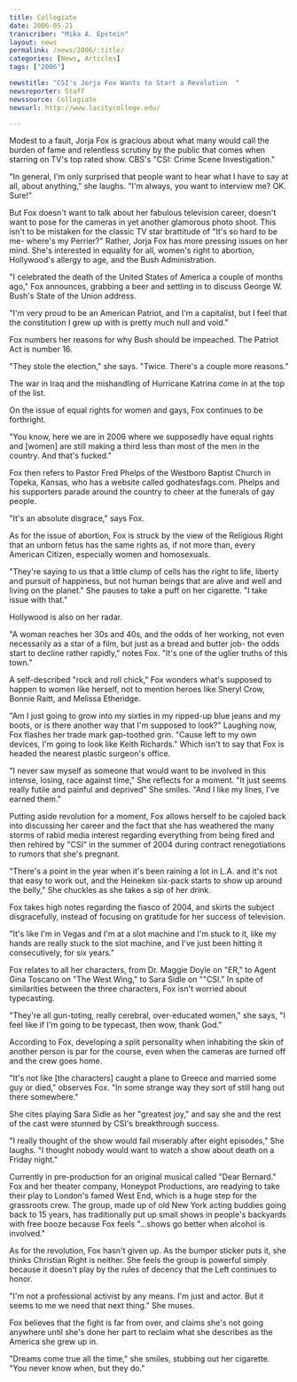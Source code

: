 ```yaml
---
title: Collegiate
date: 2006-05-21
transcriber: "Mika A. Epstein"
layout: news
permalink: /news/2006/:title/
categories: [News, Articles]
tags: ["2006"]

newstitle: "CSI's Jorja Fox Wants to Start a Revolution  "
newsreporter: Staff
newssource: Collegiate
newsurl: http://www.lacitycollege.edu/

---
```


Modest to a fault, Jorja Fox is gracious about what many would call the burden of fame and relentless scrutiny by the public that comes when starring on TV's top rated show. CBS's "CSI: Crime Scene Investigation."

"In general, I'm only surprised that people want to hear what I have to say at all, about anything," she laughs. "I'm always, you want to interview me? OK. Sure!"

But Fox doesn't want to talk about her fabulous television career, doesn't want to pose for the cameras in yet another glamorous photo shoot. This isn't to be mistaken for the classic TV star brattitude of "It's so hard to be me- where's my Perrier?" Rather, Jorja Fox has more pressing issues on her mind. She's interested in equality for all, women's right to abortion, Hollywood's allergy to age, and the Bush Administration.

"I celebrated the death of the United States of America a couple of months ago," Fox announces, grabbing a beer and settling in to discuss George W. Bush's State of the Union address.

"I'm very proud to be an American Patriot, and I'm a capitalist, but I feel that the constitution I grew up with is pretty much null and void."

Fox numbers her reasons for why Bush should be impeached. The Patriot Act is number 16.

"They stole the election," she says. "Twice. There's a couple more reasons."

The war in Iraq and the mishandling of Hurricane Katrina come in at the top of the list.

On the issue of equal rights for women and gays, Fox continues to be forthright.

"You know, here we are in 2006 where we supposedly have equal rights and [women] are still making a third less than most of the men in the country. And that's fucked."

Fox then refers to Pastor Fred Phelps of the Westboro Baptist Church in Topeka, Kansas, who has a website called godhatesfags.com. Phelps and his supporters parade around the country to cheer at the funerals of gay people.

"It's an absolute disgrace," says Fox.

As for the issue of abortion, Fox is struck by the view of the Religious Right that an unborn fetus has the same rights as, if not more than, every American Citizen, especially women and homosexuals.

"They're saying to us that a little clump of cells has the right to life, liberty and pursuit of happiness, but not human beings that are alive and well and living on the planet." She pauses to take a puff on her cigarette. "I take issue with that."

Hollywood is also on her radar.

"A woman reaches her 30s and 40s, and the odds of her working, not even necessarily as a star of a film, but just as a bread and butter job- the odds start to decline rather rapidly," notes Fox. "It's one of the uglier truths of this town."

A self-described "rock and roll chick," Fox wonders what's supposed to happen to women like herself, not to mention heroes like Sheryl Crow, Bonnie Raitt, and Melissa Etheridge.

"Am I just going to grow into my sixties in my ripped-up blue jeans and my boots, or is there another way that I'm supposed to look?" Laughing now, Fox flashes her trade mark gap-toothed grin. "Cause left to my own devices, I'm going to look like Keith Richards." Which isn't to say that Fox is headed the nearest plastic surgeon's office.

"I never saw myself as someone that would want to be involved in this intense, losing, race against time," She reflects for a moment. "It just seems really futile and painful and deprived" She smiles. "And I like my lines, I've earned them."

Putting aside revolution for a moment, Fox allows herself to be cajoled back into discussing her career and the fact that she has weathered the many storms of rabid media interest regarding everything from being fired and then rehired by "CSI" in the summer of 2004 during contract renegotiations to rumors that she's pregnant.

"There's a point in the year when it's been raining a lot in L.A. and it's not that easy to work out, and the Heineken six-pack starts to show up around the belly," She chuckles as she takes a sip of her drink.

Fox takes high notes regarding the fiasco of 2004, and skirts the subject disgracefully, instead of focusing on gratitude for her success of television.

"It's like I'm in Vegas and I'm at a slot machine and I'm stuck to it, like my hands are really stuck to the slot machine, and I've just been hitting it consecutively, for six years."

Fox relates to all her characters, from Dr. Maggie Doyle on "ER," to Agent Gina Toscano on "The West Wing," to Sara Sidle on ""CSI." In spite of similarities between the three characters, Fox isn't worried about typecasting.

"They're all gun-toting, really cerebral, over-educated women," she says, "I feel like if I'm going to be typecast, then wow, thank God."

According to Fox, developing a split personality when inhabiting the skin of another person is par for the course, even when the cameras are turned off and the crew goes home.

"It's not like [the characters] caught a plane to Greece and married some guy or died," observes Fox. "In some strange way they sort of still hang out there somewhere."

She cites playing Sara Sidle as her "greatest joy," and say she and the rest of the cast were stunned by CSI's breakthrough success.

"I really thought of the show would fail miserably after eight episodes," She laughs. "I thought nobody would want to watch a show about death on a Friday night."

Currently in pre-production for an original musical called "Dear Bernard." Fox and her theater company, Honeypot Productions, are readying to take their play to London's famed West End, which is a huge step for the grassroots crew. The group, made up of old New York acting buddies going back to 15 years, has traditionally put up small shows in people's backyards with free booze because Fox feels "...shows go better when alcohol is involved."

As for the revolution, Fox hasn't given up. As the bumper sticker puts it, she thinks Christian Right is neither. She feels the group is powerful simply because it doesn't play by the rules of decency that the Left continues to honor.

"I'm not a professional activist by any means. I'm just and actor. But it seems to me we need that next thing." She muses.

Fox believes that the fight is far from over, and claims she's not going anywhere until she's done her part to reclaim what she describes as the America she grew up in.

"Dreams come true all the time," she smiles, stubbing out her cigarette. "You never know when, but they do."
